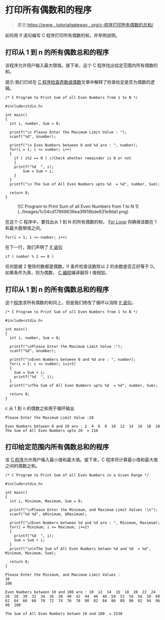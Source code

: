 # 打印所有偶数和的程序

> 原文:[https://www . tutorialgateway . org/c-程序打印所有偶数的总和/](https://www.tutorialgateway.org/c-program-to-print-sum-of-all-even-numbers/)

如何用 If 语句编写 C 程序打印所有偶数的和，并举例说明。

## 打印从 1 到 n 的所有偶数总和的程序

该程序允许用户输入最大限值。接下来，这个 C 程序找出给定范围内所有偶数的和。

提示:我们已经在 [C 程序检查奇数或偶数](https://www.tutorialgateway.org/c-program-for-even-or-odd/)文章中解释了检查给定是否为偶数的逻辑。

```
/* C Program to Print Sum of all Even Numbers from 1 to N */

#include<stdio.h>

int main()
{
  int i, number, Sum = 0;

  printf("\n Please Enter the Maximum Limit Value : ");
  scanf("%d", &number);

  printf("\n Even Numbers between 0 and %d are : ", number);
  for(i = 1; i <= number; i++)
  {
    if ( i%2 == 0 ) //Check whether remainder is 0 or not
    {
  	printf("%d  ", i);
        Sum = Sum + i;
    }
  }
  printf("\n The Sum of All Even Numbers upto %d  = %d", number, Sum);

  return 0;
}
```

<figure class="wp-block-image">![C Program to Print Sum of all Even Numbers from 1 to N 1](../Images/1c04cd17868636ea3f918bde631e9da1.png)</figure>

在这个 C 程序中，要找出从 1 到 N 的所有偶数的和， [For Loop](https://www.tutorialgateway.org/for-loop-in-c-programming/) 将确保该数在 1 和最大极限值之间。

```
for(i = 1; i <= number; i++)
```

在下一行，我们声明了 [If 语句](https://www.tutorialgateway.org/if-statement-in-c/ "If Statement in C")

```
if ( number % 2 == 0 )
```

任何能被 2 整除的数都是偶数。If 条件检查该数除以 2 的余数是否正好等于 0。如果条件为真，则为偶数， [C 编程](https://www.tutorialgateway.org/c-programming/)编译器将 I 值相加。

## 打印从 1 到 n 的所有偶数总和的程序

这个[程序](https://www.tutorialgateway.org/c-programming-examples/)求所有偶数的和同上。但是我们修改了循环以消除 [If 语句](https://www.tutorialgateway.org/if-statement-in-c/)。

```
/* C Program to Print Sum of all Even Numbers from 1 to N */

#include<stdio.h>

int main()
{
  int i, number, Sum = 0;

  printf("\nPlease Enter the Maximum Limit Value :");
  scanf("%d", &number);

  printf("\nEven Numbers between 0 and %d are : ", number);
  for(i = 2; i <= number; i=i+2)
  {
    Sum = Sum + i;
    printf("%d  ", i);
  }
  printf("\nThe Sum of All Even Numbers upto %d  = %d", number, Sum);

  return 0;
}
```

c 从 1 到 n 的偶数之和用于循环输出

```
Please Enter the Maximum Limit Value :20

Even Numbers between 0 and 20 are : 2  4  6  8  10  12  14  16  18  20  
The Sum of All Even Numbers upto 20  = 110
```

## 打印给定范围内所有偶数总和的程序

该 [C 程序](https://www.tutorialgateway.org/c-programming-examples/)允许用户输入最小值和最大值。接下来，C 程序将计算最小值和最大值之间的偶数之和。

```
/* C Program to Print Sum of all Even Numbers in a Given Range */

#include<stdio.h>

int main()
{
  int i, Minimum, Maximum, Sum = 0;

  printf("\nPlease Enter the Minimum, and Maximum Limit Values :\n");
  scanf("%d %d", &Minimum, &Maximum);

  printf("\nEven Numbers between %d and %d are : ", Minimum, Maximum);
  for(i = Minimum; i <= Maximum; i+=2)
  {
    printf("%d  ", i);
    Sum = Sum + i;
  }
  printf("\n\nThe Sum of All Even Numbers betwen %d and %d  = %d", Minimum, Maximum, Sum);

  return 0;
}
```

```
Please Enter the Minimum, and Maximum Limit Values :
10
100

Even Numbers between 10 and 100 are : 10  12  14  16  18  20  22  24  26  28  30  32  34  36  38  40  42  44  46  48  50  52  54  56  58  60  62  64  66  68  70  72  74  76  78  80  82  84  86  88  90  92  94  96  98  100  

The Sum of All Even Numbers betwen 10 and 100  = 2530
```